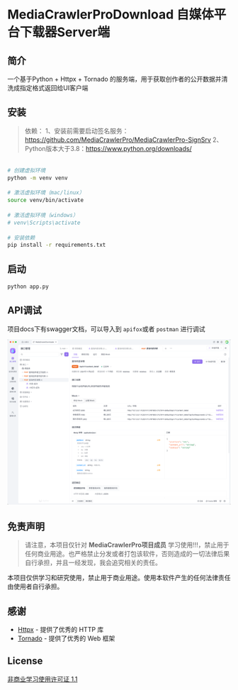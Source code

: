 # MediaCrawlerProDownload 自媒体平台下载器Server端

## 简介

一个基于Python + Httpx + Tornado 的服务端，用于获取创作者的公开数据并清洗成指定格式返回给UI客户端

## 安装
> 依赖：
> 1、安装前需要启动签名服务：https://github.com/MediaCrawlerPro/MediaCrawlerPro-SignSrv
> 2、Python版本大于3.8：https://www.python.org/downloads/

```bash

# 创建虚拟环境
python -m venv venv

# 激活虚拟环境（mac/linux）
source venv/bin/activate 

# 激活虚拟环境（windows）
# venv\Scripts\activate

# 安装依赖
pip install -r requirements.txt
```

## 启动

```bash
python app.py
```

## API调试

项目docs下有swagger文档，可以导入到 `apifox`或者 `postman` 进行调试

![alt text](image.png)

## 免责声明
>
> 请注意，本项目仅针对 **MediaCrawlerPro项目成员** 学习使用!!!，禁止用于任何商业用途。也严格禁止分发或者打包该软件，否则造成的一切法律后果自行承担，并且一经发现，我会追究相关的责任。
>
本项目仅供学习和研究使用，禁止用于商业用途。使用本软件产生的任何法律责任由使用者自行承担。


## 感谢

- [Httpx](https://github.com/encode/httpx) - 提供了优秀的 HTTP 库
- [Tornado](https://github.com/tornadoweb/tornado) - 提供了优秀的 Web 框架

## License

[非商业学习使用许可证 1.1](LICENSE)
